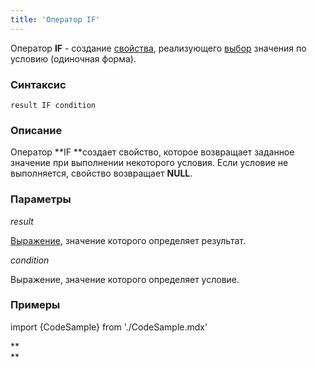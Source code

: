 ```yaml
---
title: 'Оператор IF'
---
```


Оператор **IF** - создание [свойства](Properties.md), реализующего [выбор](Selection_CASE_IF_MULTI_OVERRIDE_EXCLUSIVE_.md) значения по условию (одиночная форма). 

### Синтаксис

    result IF condition 

### Описание

Оператор **IF **создает свойство, которое возвращает заданное значение при выполнении некоторого условия. Если условие не выполняется, свойство возвращает **NULL**.

### Параметры

*result*

[Выражение](Expression.md), значение которого определяет результат.

*condition*

Выражение, значение которого определяет условие.

### Примеры


import {CodeSample} from './CodeSample.mdx'

<CodeSample url="https://ru-documentation.lsfusion.org/sample?file=OperatorPropertySample&block=if"/>

**  
**
